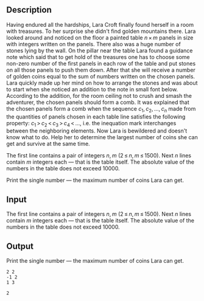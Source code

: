 ## Description

<div><p>Having endured all the hardships, Lara Croft finally found herself in a room with treasures. To her surprise she didn't find golden mountains there. Lara looked around and noticed on the floor a painted table <span class="tex-span"><i>n</i> × <i>m</i></span> panels in size with integers written on the panels. There also was a huge number of stones lying by the wall. On the pillar near the table Lara found a guidance note which said that to get hold of the treasures one has to choose some non-zero number of the first panels in each row of the table and put stones on all those panels to push them down. After that she will receive a number of golden coins equal to the sum of numbers written on the chosen panels. Lara quickly made up her mind on how to arrange the stones and was about to start when she noticed an addition to the note in small font below. According to the addition, for the room ceiling not to crush and smash the adventurer, the chosen panels should form a comb. It was explained that the chosen panels form a comb when the sequence <span class="tex-span"><i>c</i><sub class="lower-index">1</sub>, <i>c</i><sub class="lower-index">2</sub>, ..., <i>c</i><sub class="lower-index"><i>n</i></sub></span> made from the quantities of panels chosen in each table line satisfies the following property: <span class="tex-span"><i>c</i><sub class="lower-index">1</sub> &gt; <i>c</i><sub class="lower-index">2</sub> &lt; <i>c</i><sub class="lower-index">3</sub> &gt; <i>c</i><sub class="lower-index">4</sub> &lt; ...</span>, i.e. the inequation mark interchanges between the neighboring elements. Now Lara is bewildered and doesn't know what to do. Help her to determine the largest number of coins she can get and survive at the same time.</p></div><div class="input-specification"><p>The first line contains a pair of integers <span class="tex-span"><i>n</i>, <i>m</i></span> (<span class="tex-span">2 ≤ <i>n</i>, <i>m</i> ≤ 1500</span>). Next <span class="tex-span"><i>n</i></span> lines contain <span class="tex-span"><i>m</i></span> integers each — that is the table itself. The absolute value of the numbers in the table does not exceed <span class="tex-span">10000</span>.</p></div><div class="output-specification"><p>Print the single number — the maximum number of coins Lara can get.</p></div>

## Input

<p>The first line contains a pair of integers <span class="tex-span"><i>n</i>, <i>m</i></span> (<span class="tex-span">2 ≤ <i>n</i>, <i>m</i> ≤ 1500</span>). Next <span class="tex-span"><i>n</i></span> lines contain <span class="tex-span"><i>m</i></span> integers each — that is the table itself. The absolute value of the numbers in the table does not exceed <span class="tex-span">10000</span>.</p>

## Output

<p>Print the single number — the maximum number of coins Lara can get.</p>





```input1
2 2
-1 2
1 3

```




```output1
2

```


